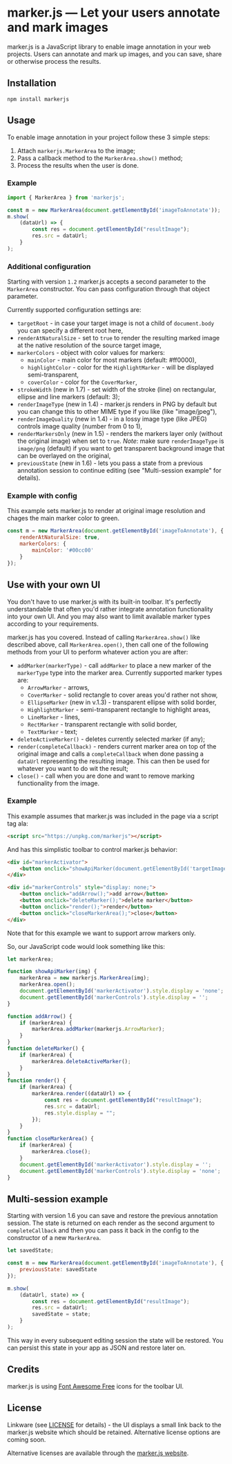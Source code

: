 # marker.js &mdash; Let your users annotate and mark images

marker.js is a JavaScript library to enable image annotation in your web projects. Users can annotate and mark up images, and you can save, share or otherwise process the results.

## Installation

```
npm install markerjs
```

## Usage

To enable image annotation in your project follow these 3 simple steps:

1. Attach `markerjs.MarkerArea` to the image;
2. Pass a callback method to the `MarkerArea.show()` method;
3. Process the results when the user is done.

### Example

```js
import { MarkerArea } from 'markerjs';

const m = new MarkerArea(document.getElementById('imageToAnnotate'));
m.show(
    (dataUrl) => {
        const res = document.getElementById("resultImage");
        res.src = dataUrl;
    }
);
```

### Additional configuration

Starting with version `1.2` marker.js accepts a second parameter to the `MarkerArea` constructor. You can pass configuration through that object parameter.

Currently supported configuration settings are:

- `targetRoot` - in case your target image is not a child of `document.body` you can specify a different root here,
- `renderAtNaturalSize` - set to `true` to render the resulting marked image at the native resolution of the source target image,
- `markerColors` - object with color values for markers:
    - `mainColor` - main color for most markers (default: #ff0000),
    - `highlightColor` - color for the `HighlightMarker` - will be displayed semi-transparent,
    - `coverColor` - color for the `CoverMarker`,
- `strokeWidth` (new in 1.7) - set width of the stroke (line) on rectangular, ellipse and line markers (default: 3);
- `renderImageType` (new in 1.4) - marker.js renders in PNG by default but you can change this to other MIME type if you like (like "image/jpeg"),
- `renderImageQuality` (new in 1.4) - in a lossy image type (like JPEG) controls image quality (number from 0 to 1),
- `renderMarkersOnly` (new in 1.5) - renders the markers layer only (without the original image) when set to `true`. *Note*: make sure `renderImageType` is `image/png` (default) if you want to get transparent background image that can be overlayed on the original,
- `previousState` (new in 1.6) - lets you pass a state from a previous annotation session to continue editing (see "Multi-session example" for details).


### Example with config

This example sets marker.js to render at original image resolution and chages the main marker color to green.

```js
const m = new MarkerArea(document.getElementById('imageToAnnotate'), {
    renderAtNaturalSize: true,
    markerColors: {
        mainColor: '#00cc00'
    }
});
```

## Use with your own UI

You don't have to use marker.js with its built-in toolbar. It's perfectly understandable that often you'd rather integrate annotation functionality into your own UI. And you may also want to limit available marker types according to your requirements.

marker.js has you covered. Instead of calling `MarkerArea.show()` like described above, call `MarkerArea.open()`, then call one of the following methods from your UI to perform whatever action you are after:

- `addMarker(markerType)` - call `addMarker` to place a new marker of the `markerType` type into the marker area. Currently supported marker types are: 
    - `ArrowMarker` - arrows, 
    - `CoverMarker` - solid rectangle to cover areas you'd rather not show,
    - `EllipseMarker` (new in v.1.3) - transparent ellipse with solid border,
    - `HighlightMarker` - semi-transparent rectangle to highlight areas,
    - `LineMarker` - lines,
    - `RectMarker` - transparent rectangle with solid border,
    - `TextMarker` - text;
- `deleteActiveMarker()` - deletes currently selected marker (if any);
- `render(completeCallback)` - renders current marker area on top of the original image and calls a `completeCallback` when done passing a `dataUrl` representing the resulting image. This can then be used for whatever you want to do wit the result;
- `close()` - call when you are done and want to remove marking functionality from the image.

### Example

This example assumes that marker.js was included in the page via a script tag ala:

```html
<script src="https://unpkg.com/markerjs"></script>
```

And has this simplistic toolbar to control marker.js behavior:

```html
<div id="markerActivator">
    <button onclick="showApiMarker(document.getElementById('targetImage'));">mark</button>
</div>

<div id="markerControls" style="display: none;">
    <button onclick="addArrow();">add arrow</button>
    <button onclick="deleteMarker();">delete marker</button>
    <button onclick="render();">render</button>
    <button onclick="closeMarkerArea();">close</button>
</div>
```

Note that for this example we want to support arrow markers only.

So, our JavaScript code would look something like this:

```js
let markerArea;

function showApiMarker(img) {
    markerArea = new markerjs.MarkerArea(img);
    markerArea.open();
    document.getElementById('markerActivator').style.display = 'none';
    document.getElementById('markerControls').style.display = '';
}

function addArrow() {
    if (markerArea) {
        markerArea.addMarker(markerjs.ArrowMarker);
    }
}
function deleteMarker() {
    if (markerArea) {
        markerArea.deleteActiveMarker();
    }
}
function render() {
    if (markerArea) {
        markerArea.render((dataUrl) => {
            const res = document.getElementById("resultImage");
            res.src = dataUrl;
            res.style.display = "";
        });
    }
}
function closeMarkerArea() {
    if (markerArea) {
        markerArea.close();
    }
    document.getElementById('markerActivator').style.display = '';
    document.getElementById('markerControls').style.display = 'none';
}

```

## Multi-session example

Starting with version 1.6 you can save and restore the previous annotation session. The state is returned on each render as the second argument to `completeCallback` and then you can pass it back in the config to the constructor of a new `MarkerArea`.

```js
let savedState;

const m = new MarkerArea(document.getElementById('imageToAnnotate'), {
    previousState: savedState
});

m.show(
    (dataUrl, state) => {
        const res = document.getElementById("resultImage");
        res.src = dataUrl;
        savedState = state;
    }
);
```

This way in every subsequent editing session the state will be restored. You can persist this state in your app as JSON and restore later on.

## Credits

marker.js is using [Font Awesome Free](https://fontawesome.com) icons for the toolbar UI.

## License
Linkware (see [LICENSE](https://github.com/ailon/markerjs/blob/master/LICENSE) for details) - the UI displays a small link back to the marker.js website which should be retained. Alternative license options are coming soon.

Alternative licenses are available through the [marker.js website](https://markerjs.com).